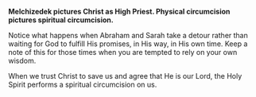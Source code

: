 __Melchizedek pictures Christ as High Priest. Physical circumcision pictures spiritual circumcision.__

Notice what happens when Abraham and Sarah take a detour rather than waiting for God to fulfill His promises, in His way, in His own time. Keep a note of this for those times when you are tempted to rely on your own wisdom.

When we trust Christ to save us and agree that He is our Lord, the Holy Spirit performs a spiritual circumcision on us.